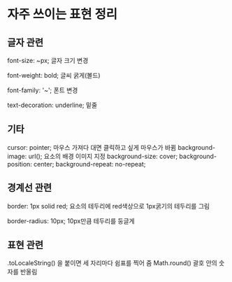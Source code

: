 # 자주 쓰이는 표현 정리

## 글자 관련
font-size: ~px;
글자 크기 변경

font-weight: bold;
글씨 굵게(볼드)

font-family: '~';
폰트 변경

text-decoration: underline;
밑줄

## 기타
cursor: pointer;
마우스 가져다 대면 클릭하고 싶게 마우스가 바뀜
background-image: url();
요소의 배경 이미지 지정
background-size: cover;
background-position: center;
background-repeat: no-repeat;

## 경계선 관련
border: 1px solid red;
요소의 테두리에 red색상으로 1px굵기의 테두리를 그림

border-radius: 10px;
10px만큼 테두리를 둥글게

## 표현 관련
.toLocaleString() 을 붙이면 세 자리마다 쉼표를 찍어 줌
Math.round() 괄호 안의 숫자를 반올림